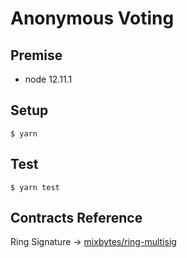 # Anonymous Voting
## Premise
- node 12.11.1
## Setup
```
$ yarn
```
## Test
```
$ yarn test
```
## Contracts Reference
Ring Signature -> [mixbytes/ring-multisig](https://github.com/mixbytes/ring-multisig)

